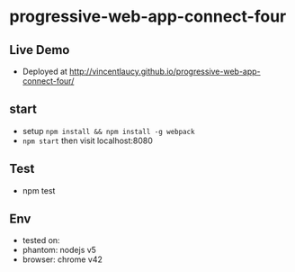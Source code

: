 # progressive-web-app-connect-four

## Live Demo
- Deployed at http://vincentlaucy.github.io/progressive-web-app-connect-four/

## start
-  setup `npm install && npm install -g webpack`
-  `npm start` then visit localhost:8080

## Test
-  npm test

## Env
- tested on:
 - phantom: nodejs v5
 - browser: chrome v42
